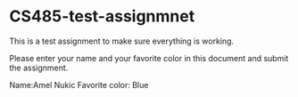 # CS485-test-assignmnet
This is a test assignment to make sure everything is working.

Please enter your name and your favorite color in this document and submit the assignment.

Name:Amel Nukic
Favorite color: Blue
